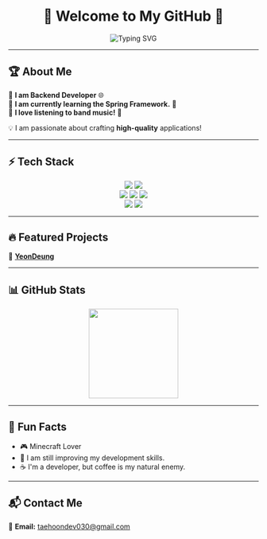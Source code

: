 <h1 align="center">🚀 Welcome to My GitHub 🚀</h1>

<div align="center">
  <img src="https://readme-typing-svg.herokuapp.com?font=Fira+Code&pause=1000&color=00BFFF&width=435&lines=Backend+Developer;Hardworking+Person" alt="Typing SVG" />
</div>


---

## 🏆 About Me  
🔹 **I am Backend Developer** 🌐 <br>
🔹 **I am currently learning the Spring Framework.** 📖  
🔹 **I love listening to band music!** 🎸 

💡  I am passionate about crafting **high-quality** applications!  

---

## ⚡ Tech Stack  
<p align="center">
  <img src="https://img.shields.io/badge/SpringBoot-6DB33F?style=for-the-badge&logo=springboot&logoColor=white"/>
  <img src="https://img.shields.io/badge/MySQL-4479A1?style=for-the-badge&logo=mysql&logoColor=white"/> <br>
  <img src="https://img.shields.io/badge/Django-092E20?style=for-the-badge&logo=django&logoColor=white"/>
  <img src="https://img.shields.io/badge/Python-3776AB?style=for-the-badge&logo=python&logoColor=white"/>
  <img src="https://img.shields.io/badge/PostgreSQL-4169E1?style=for-the-badge&logo=postgresql&logoColor=white"/> <br>
  <img src="https://img.shields.io/badge/Flutter-02569B?style=for-the-badge&logo=flutter&logoColor=white"/>
  <img src="https://img.shields.io/badge/Dart-0175C2?style=for-the-badge&logo=dart&logoColor=white"/> <br>
 
  
</p>

---

## 🔥 Featured Projects  
🚀 **[YeonDeung](https://github.com/taehoondev030/YeonDeung)** 

---

## 📊 GitHub Stats  
<p align="center">
  <img src="https://github-readme-stats.vercel.app/api?username=taehoondev030&show_icons=true&theme=radical" height="180px"/>
  <!-- <img src="https://github-readme-stats.vercel.app/api/top-langs/?username=your-github-username&layout=compact&theme=radical" height="180px"/> -->
</p>

---

## 🎯 Fun Facts  
- 🎮 Minecraft Lover
- 🔧 I am still improving my development skills.
- ☕ I'm a developer, but coffee is my natural enemy.

---

## 📬 Contact Me  
📧 **Email:** taehoondev030@gmail.com  
<!-- 💬 **Discord:** -->
